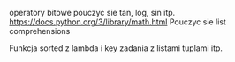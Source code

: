 operatory bitowe
pouczyc sie tan, log, sin itp. https://docs.python.org/3/library/math.html
Pouczyc sie list comprehensions


Funkcja sorted z lambda i key
zadania z listami tuplami itp.
